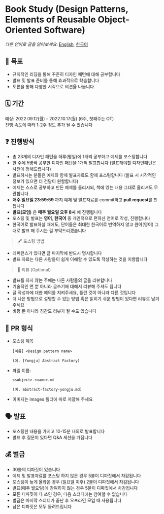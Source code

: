 # Book Study (Design Patterns, Elements of Reusable Object-Oriented Software)


*다른 언어로 글을 읽어보세요*: [English](README.md), [한국어](README_ko.md)

## 📝 목표 

- 규칙적인 리딩을 통해 꾸준히 디자인 패턴에 대해 공부합니다
- 발표 및 발표 준비를 통해 효과적으로 학습합니다
- 토론을 통해 다양한 시각으로 의견울 나눕니다

## 🗓 기간
예상: 2022.09.12(월) - 2022.10.17(월) (6주, 첫째주는 OT)  
진행 속도에 따라 1-2주 정도 추가 될 수 있습니다

## ❓ 진행방식
- 총 23개의 디자인 패턴을 하루(평일)에 1개씩 공부하고 예제를 포스팅합니다
- 한 주에 5명씩 공부한 디자인 패턴을 1개씩 발표합니다 (발표해야할 디자인패턴은 사전에 정해드립니다)
- 발표하시는 분들은 예제와 함께 발표자료도 함께 포스팅합니다 (발표 시 시각적인 정보가 있으면 더 전달이 원할합니다)
- 예제는 스스로 공부하고 만든 예제를 올리시되, 책에 있는 내용 그대로 올리셔도 무관합니다
- **매주 일요일 23:59:59** 까지 예제 및 발표자료를 commit하고 **pull request**를 만듭니다
- **발표(모임)** 은 **매주 월요일 오후 8시** 에 진행됩니다
- 포스팅 및 발표는 **영어**, **한국어** 중 개인적으로 편하신 언어로 작성, 진행합니다
- 한국어로 발표하실 때에도, 단어들은 최대한 한국어로 번역하지 않고 원어(영어) 그대로 발표 해 주시는 걸 부탁드리겠습니다

> 🖋 포스팅 방법
  - 레퍼런스가 있다면 글 마지막에 반드시 명시합니다
  - 발표 자료는 다른 사람들이 쉽게 이해할 수 있도록 작성하는 것을 지향합니다

> 🔖 리뷰 (Optional)
  - 발표를 하지 않는 주에는 다른 사람들의 글을 리뷰합니다
  - 기술적인 면 뿐 아니라 글쓰기에 대해서 리뷰해 주셔도 됩니다
  - 글 작성자에 대한 예의를 지켜주세요, 틀린 것이 아니라 다른 것입니다
  - 더 나은 방법으로 설명할 수 있는 방법 혹은 읽히기 쉬운 방법이 있다면 리뷰로 남겨주세요
  - 비평 뿐 아니라 칭찬도 리뷰가 될 수도 있습니다

## 💾 PR 형식
- 포스팅 제목
  ~~~
  [이름] <Design pattern name>

  (예. [Yongju] Abstract Factory)
  ~~~
  
- 파일 이름: 
  ~~~
  <subject>-<name>.md
  
  (예. abstract-factory-yongju.md)
  ~~~
  
- 이미지는 images 폴더에 따로 저장해 주세요

## 🗣 발표
- 포스팅한 내용을 가지고 10-15분 내외로 발표합니다
- 발표 후 질문이 있다면 Q&A 세션을 가집니다

## 💰 벌금
- 30불의 디파짓이 있습니다
- 예제 및 발표자료를 포스팅 하지 않은 경우 5불이 디파짓에서 차감됩니다
- 포스팅이 늦게 올라온 경우 (일요일 이후) 2불이 디파짓에서 차감됩니다
- 발표(매주 월요일)에 참여하지 않는 경우 5불이 디파짓에서 차감됩니다
- 모든 디파짓이 다 쓰인 경우, 다음 스터디에는 참여할 수 없습니다
- 벌금은 마지막 스터디가 끝난 후 오프라인 모임 때 사용됩니다
- 남은 디파짓은 모두 돌려드립니다
